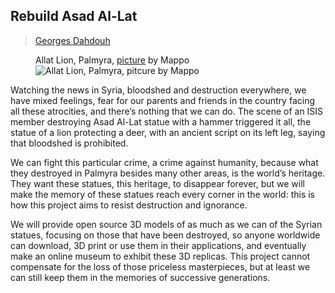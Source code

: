 ## Rebuild Asad Al-Lat

> [Georges Dahdouh](../appendix/attributions.html#georges-dahdouh)

<figure>
<figcaption>Allat Lion, Palmyra, <a href="https://commons.wikimedia.org/wiki/File:Lion_in_the_garden_of_Palmyra_Archeological_Museum,_2010-04-21.jpg">picture</a> by Mappo</figcaption>
<img src="https://upload.wikimedia.org/wikipedia/commons/thumb/0/05/Lion_in_the_garden_of_Palmyra_Archeological_Museum%2C_2010-04-21.jpg/800px-Lion_in_the_garden_of_Palmyra_Archeological_Museum%2C_2010-04-21.jpg" alt="Allat Lion, Palmyra, pitcure by Mappo" />
</figure>

<p>Watching the news in Syria, bloodshed and destruction everywhere, we
have mixed feelings, fear for our parents and friends in the country
facing all these atrocities, and there’s nothing that we can do. The
scene of an ISIS member destroying Asad Al-Lat statue with a hammer
triggered it all, the statue of a lion protecting a deer, with an
ancient script on its left leg, saying that bloodshed is prohibited.</p>

<p>We can fight this particular crime, a crime against humanity, because
what they destroyed in Palmyra besides many other areas, is the
world’s heritage. They want these statues, this heritage, to disappear
forever, but we will make the memory of these statues reach every
corner in the world: this is how this project aims to resist
destruction and ignorance.</p>

<p>We will provide open source 3D models of as much as we can of the
Syrian statues, focusing on those that have been destroyed, so anyone
worldwide can download, 3D print or use them in their applications,
and eventually make an online museum to exhibit these 3D
replicas. This project cannot compensate for the loss of those
priceless masterpieces, but at least we can still keep them in the
memories of successive generations.</p>
